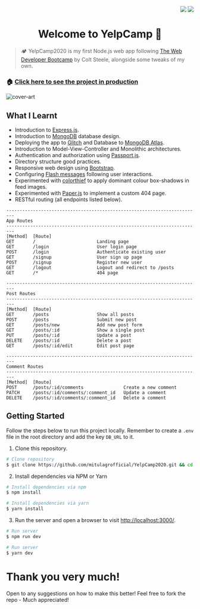 <div align="right">
  <img src="https://img.shields.io/badge/Completion-100%25-blue.svg" />
  <a href="#" alt="License"><img src="https://img.shields.io/badge/License-MIT-yellow.svg" /></a>
</div>

<h1 align="center">Welcome to YelpCamp 👋</h1>

> 🏕️ YelpCamp2020 is my first Node.js web app following [The Web Developer Bootcamp](https://www.udemy.com/the-web-developer-bootcamp/) by Colt Steele, alongside some tweaks of my own.

### 🏠 [Click here to see the project in production](https://yelpcamp2020.glitch.me/)

![cover-art](https://user-images.githubusercontent.com/69587385/194880373-32a610bf-b255-4399-9736-5ef276fa1375.png)

## What I Learnt
-	Introduction to [Express.js](https://expressjs.com/).
-	Introduction to [MongoDB](https://www.mongodb.com/) database design.
-	Deploying the app to [Glitch](https://glitch.com/) and Database to [MongoDB Atlas](https://www.mongodb.com/cloud/atlas/).
- Introduction to Model-View-Controller and Monolithic architectures.
- Authentication and authorization using [Passport.js](https://www.passportjs.org/).
- Directory structure good practices.
- Responsive web design using [Bootstrap](https://getbootstrap.com/).
- Configuring [Flash messages](https://www.npmjs.com/package/connect-flash) following user interactions.
- Experimented with [colorthief](https://lokeshdhakar.com/projects/color-thief/) to apply dominant colour box-shadows in feed images.
- Experimented with [Paper.js](http://paperjs.org/) to implement a custom 404 page.
- RESTful routing (all endpoints listed below).

```
-------------------------------------------------------------------------
App Routes
-------------------------------------------------------------------------
[Method]  [Route]
GET       /                       Landing page
GET       /login                  User login page
POST      /login                  Authenticate existing user
GET       /signup                 User sign up page
POST      /signup                 Register new user
GET       /logout                 Logout and redirect to /posts
GET       /*                      404 page

-------------------------------------------------------------------------
Post Routes
-------------------------------------------------------------------------
[Method]  [Route]
GET       /posts                  Show all posts
POST      /posts                  Submit new post
GET       /posts/new              Add new post form
GET       /posts/:id              Show a single post
PUT       /posts/:id              Update a post
DELETE    /posts/:id              Delete a post
GET       /posts/:id/edit         Edit post page

-------------------------------------------------------------------------
Comment Routes
-------------------------------------------------------------------------
[Method]  [Route]
POST      /posts/:id/comments               Create a new comment
PATCH     /posts/:id/comments/:comment_id   Update a comment
DELETE    /posts/:id/comments/:comment_id   Delete a comment
```

## Getting Started

Follow the steps below to run this project locally. Remember to create a `.env` file in the root directory and add the key `DB_URL` to it.

1. Clone this repository.

```bash
# Clone repository
$ git clone https://github.com/mitulagrofficial/YelpCamp2020.git && cd YelpCamp2020
```

2. Install dependencies via NPM or Yarn

```bash
# Install dependencies via npm
$ npm install

# Install dependencies via yarn
$ yarn install
```

3. Run the server and open a browser to visit [http://localhost:3000/](http://localhost:3000/).

```bash
# Run server
$ npm run dev

# Run server
$ yarn dev
```

# Thank you very much!

Open to any suggestions on how to make this better! Feel free to fork the repo - Much appreciated!
